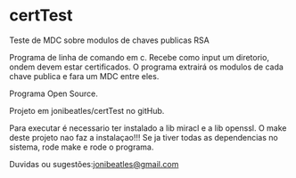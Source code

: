 # certTest
Teste de MDC sobre modulos de chaves publicas RSA

Programa de linha de comando em c. 
Recebe como input um diretorio, ondem devem estar certificados.
O programa extrairá os modulos de cada chave publica e fara um MDC entre eles.

Programa Open Source.

Projeto em jonibeatles/certTest no gitHub.

Para executar é necessario ter instalado a lib miracl e a lib openssl.
O make deste projeto nao faz a instalaçao!!!
Se ja tiver todas as dependencias no sistema, rode make e rode o programa.

Duvidas ou sugestões:jonibeatles@gmail.com
